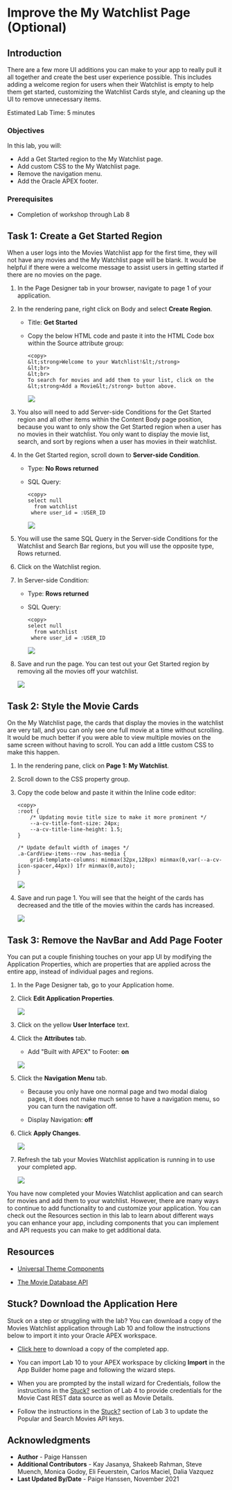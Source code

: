 # Improve the My Watchlist Page (Optional)

## Introduction
There are a few more UI additions you can make to your app to really pull it all together and create the best user experience possible. This includes adding a welcome region for users when their Watchlist is empty to help them get started, customizing the Watchlist Cards style, and cleaning up the UI to remove unnecessary items.

Estimated Lab Time: 5 minutes

### Objectives
In this lab, you will:  
- Add a Get Started region to the My Watchlist page.  
- Add custom CSS to the My Watchlist page.  
- Remove the navigation menu.  
- Add the Oracle APEX footer.

### Prerequisites
- Completion of workshop through Lab 8

## Task 1: Create a Get Started Region
When a user logs into the Movies Watchlist app for the first time, they will not have any movies and the My Watchlist page will be blank. It would be helpful if there were a welcome message to assist users in getting started if there are no movies on the page.

1. In the Page Designer tab in your browser, navigate to page 1 of your application.

2. In the rendering pane, right click on Body and select **Create Region**.

    * Title: **Get Started**

    * Copy the below HTML code and paste it into the HTML Code box within the Source attribute group:

        ```
        <copy>
        &lt;strong>Welcome to your Watchlist!&lt;/strong>
        &lt;br>
        &lt;br>
        To search for movies and add them to your list, click on the &lt;strong>Add a Movie&lt;/strong> button above.
        ```

        ![](images/10-1-2-get-started.png " ")

3. You also will need to add Server-side Conditions for the Get Started region and all other items within the Content Body page position, because you want to only show the Get Started region when a user has no movies in their watchlist. You only want to display the movie list, search, and sort by regions when a user has movies in their watchlist.

4. In the Get Started region, scroll down to **Server-side Condition**.

    * Type: **No Rows returned**

    * SQL Query:

        ```
        <copy>
        select null 
          from watchlist 
         where user_id = :USER_ID
        ```

        ![](images/get-started-ssc-edit.png " ")

5. You will use the same SQL Query in the Server-side Conditions for the Watchlist and Search Bar regions, but you will use the opposite type, Rows returned.

6. Click on the Watchlist region.

7. In Server-side Condition:

    * Type: **Rows returned**

    * SQL Query:

        ```
        <copy>
        select null 
          from watchlist 
         where user_id = :USER_ID
        ```

        ![](images/watchlist-ssc-edit.png " ")

8. Save and run the page. You can test out your Get Started region by removing all the movies off your watchlist.

    ![](images/10-1-8-runtime-app.png " ")

## Task 2: Style the Movie Cards
On the My Watchlist page, the cards that display the movies in the watchlist are very tall, and you can only see one full movie at a time without scrolling. It would be much better if you were able to view multiple movies on the same screen without having to scroll. You can add a little custom CSS to make this happen.

1. In the rendering pane, click on **Page 1: My Watchlist**.

2. Scroll down to the CSS property group.

3. Copy the code below and paste it within the Inline code editor:

    ```
    <copy>
    :root {
        /* Updating movie title size to make it more prominent */
        --a-cv-title-font-size: 24px;
        --a-cv-title-line-height: 1.5;
    }

    /* Update default width of images */
    .a-CardView-items--row .has-media {
        grid-template-columns: minmax(32px,128px) minmax(0,var(--a-cv-icon-spacer,44px)) 1fr minmax(0,auto);
    }
    ```

    ![](images/10-2-3-css.png " ")

4. Save and run page 1. You will see that the height of the cards has decreased and the title of the movies within the cards has increased.

    ![](images/10-2-4-runtime-app.png " ")

## Task 3: Remove the NavBar and Add Page Footer
You can put a couple finishing touches on your app UI by modifying the Application Properties, which are properties that are applied across the entire app, instead of individual pages and regions.

1. In the Page Designer tab, go to your Application home.

2. Click **Edit Application Properties**.

    ![](images/10-3-2-app-prop.png " ")

3. Click on the yellow **User Interface** text.

4. Click the **Attributes** tab.

    * Add "Built with APEX" to Footer: **on**

    ![](images/10-3-4-ui-attributes.png " ")

5. Click the **Navigation Menu** tab.

    * Because you only have one normal page and two modal dialog pages, it does not make much sense to have a navigation menu, so you can turn the navigation off.

    * Display Navigation: **off**

6. Click **Apply Changes**.

    ![](images/10-3-6-nav-menu.png " ")

7. Refresh the tab your Movies Watchlist application is running in to use your completed app.

    ![](images/10-3-7-runtime-app.png " ")

You have now completed your Movies Watchlist application and can search for movies and add them to your watchlist. However, there are many ways to continue to add functionality to and customize your application. You can check out the Resources section in this lab to learn about different ways you can enhance your app, including components that you can implement and API requests you can make to get additional data.

## Resources
- [Universal Theme Components](https://apex.oracle.com/pls/apex/apex_pm/r/ut/components)  

- [The Movie Database API](https://developers.themoviedb.org/3/getting-started/introduction)  

## Stuck? Download the Application Here
Stuck on a step or struggling with the lab? You can download a copy of the Movies Watchlist application through Lab 10 and follow the instructions below to import it into your Oracle APEX workspace.

- [Click here](./files/lab10.sql) to download a copy of the completed app.

- You can import Lab 10 to your APEX workspace by clicking **Import** in the App Builder home page and following the wizard steps.

- When you are prompted by the install wizard for Credentials, follow the instructions in the <a href="?lab=creating-movie-details-page#Stuck?DownloadtheApplicationHere" target="_blank">Stuck?</a> section of Lab 4 to provide credentials for the Movie Cast REST data source as well as Movie Details.

- Follow the instructions in the <a href="?lab=creating-movie-search-page#Stuck?DownloadtheApplicationHere" target="_blank">Stuck?</a> section of Lab 3 to update the Popular and Search Movies API keys.

## Acknowledgments

- **Author** - Paige Hanssen
- **Additional Contributors** - Kay Jasanya, Shakeeb Rahman, Steve Muench, Monica Godoy, Eli Feuerstein, Carlos Maciel, Dalia Vazquez
- **Last Updated By/Date** - Paige Hanssen, November 2021